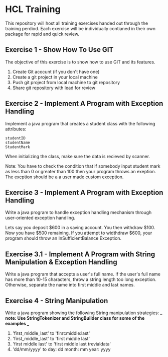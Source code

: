 # HCL Training

This repository will host all training exercises handed out through the training perdiod. Each exercise will be individually contianed in their own package for rapid and quick review.

## Exercise 1 - Show How To Use GIT

The objective of this exercise is to show how to use GIT and its features.

1. Create Git acocunt (if you don't have one)
2. Create a git project in your local machine
3. Push git project from local machine to git repository
4. Share git repository with lead for review

## Exercise 2 - Implement A Program with Exception Handling

Implement a java program that creates a student class with the following attributes:

    studentID
    studentName
    StudentMark

When initializing the class, make sure the data is recieved by scanner.

Note: You have to check the condition that if somebody input student mark as less than 0 or greater than 100 then your program throws an exeption. The excption should be a a user made custom exception.

## Exercise 3 - Implement A Program with Exception Handling

Write a java program to handle exception handling mechanism through user-oriented exception handling.

Lets say you deposit $600 in a saving account. You then withdraw $100. Now you have $500 remaining. If you attempt to widthdraw $600, your program should throw an InSufficientBalance Exception.

## Exercise 3.1 - Implement A Program with String Manipulation & Exception Handling

Write a java program that accepts a user's full name. If the user's full name has more than 10-15 characters, throw a string length too long exception. Otherwise, separate the name into first middle and last names.

## Exercise 4 - String Manipulation

Write a java program showing the following String manipulation strategies:
**_ note: Use StringTokenizer and StringBuilder class for some of the examples _**

1. 'first_middle_last' to 'first:middle:last'
2. 'first_middle_last' to 'first middle last'
3. 'first middle last' to 'first middle last trevialdata'
4. 'dd/mm/yyyy' to day: dd month: mm year: yyyy
